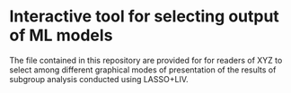 # Interactive tool for selecting output of ML models
The file contained in this repository are provided for for readers of XYZ to select among different graphical modes of presentation of the results of subgroup analysis conducted using LASSO+LIV.
